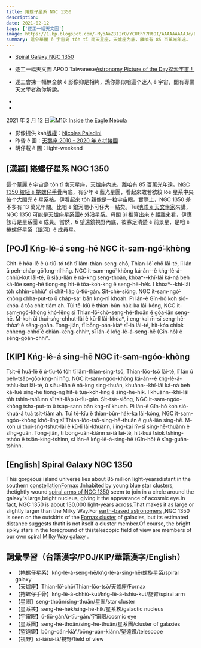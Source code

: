 ```yaml
---
title: 捲螺仔星系 NGC 1350
description:
date: 2021-02-12
tags: ['逐工一幅天文圖']
image: https://1.bp.blogspot.com/-MyoAaZBIIrQ/YCUthY7RtOI/AAAAAAAAAJc/EAF-eQO5e_o6mP0yvBM-iq2TadGv6LstACLcBGAsYHQ/s2048/NGC1350_crop.jpg
summary: 這个華麗 ê 宇宙島 to̍h tī 南天星座，天爐座內底，離咱有 85 百萬光年遠。
---
```


- [Spiral Galaxy NGC 1350](https://apod.nasa.gov/apod/ap210212.html)
- 逐工一幅天文圖 APOD Taiwanese[Astronomy Picture of the Day](https://apod.nasa.gov/)[探索宇宙！](https://apod.nasa.gov/apod/archivepix.html)
- 逐工會揀一幅無仝款 ê 影像抑是相片，𤆬你熟似咱這个迷人 ê 宇宙，閣有專業天文學者為你解說。
-

-
 2021 年 2 月 12 日[![](https://1.bp.blogspot.com/-MyoAaZBIIrQ/YCUthY7RtOI/AAAAAAAAAJc/EAF-eQO5e_o6mP0yvBM-iq2TadGv6LstACLcBGAsYHQ/w640-h480/NGC1350_crop.jpg)](https://1.bp.blogspot.com/-MyoAaZBIIrQ/YCUthY7RtOI/AAAAAAAAAJc/EAF-eQO5e_o6mP0yvBM-iq2TadGv6LstACLcBGAsYHQ/s2048/NGC1350_crop.jpg)[M16: Inside the Eagle Nebula](https://apod.nasa.gov/apod/ap210206.html)
- 影像提供 kah[版權](https://apod.nasa.gov/apod/lib/about_apod.html#srapply)：[Nicolas Paladini](https://www.instagram.com/nicolas_paladini/)
- 昨昏 ê 圖：[天鵝座 2010 - 2020 年 ê 拼接圖](https://www.apod.tw/2021/02/20210211.html)
- 明仔載 ê 圖：light-weekend

## [漢羅] 捲螺仔星系 NGC 1350

這个華麗 ê 宇宙島 to̍h tī 南天星座，[天爐座](http://www.hawastsoc.org/deepsky/for/index.html)內底，離咱有 85 百萬光年遠。[NGC 1350 絞絚 ê 捲螺仔手骨](https://www.eso.org/public/news/eso0532/)內底，有少年 ê 藍光星團，看起來敢若欲絞 lŏe 星系中央彼个大閣光 ê 星系核。伊看起來 to̍h 親像是一粒宇宙眼。實際上，NGC 1350 差不多有 13 萬光年闊。比咱 ê 銀河閣小可仔大一點矣。Tùi[地球 ê 天文學家](https://en.wikipedia.org/wiki/List_of_largest_optical_reflecting_telescopes)來講，NGC 1350 可能是[天爐座星系團](https://apod.nasa.gov/apod/fap/ap160611.html)ê 外沿星系。毋閣 ùi 推算出來 ê 距離來看，伊應該毋是星系團 ê 成員。當然，tī 望遠鏡視野內底，彼寡足清楚 ê 前景星，是咱 ê 捲螺仔星系（[銀河](https://solarsystem.nasa.gov/resources/285/the-milky-way-galaxy/)）ê 成員星。

## [POJ] Kńg-lê-á seng-hē NGC it-sam-ngó͘-khòng

Chit-ê hôa-lē ê ú-tiū-tó to̍h tī lâm-thian-seng-chō, Thian-lô͘-chō lāi-té, lî lán ū peh-cha̍p-gō͘ kng-nî hn̄g. NGC it-sam-ngó͘-khòng ká-ân--ê kńg-lê-á-chhiú-kut lāi-té, ū siàu-liân ê nâ-kng seng-thoân, khòaⁿ--khí-lâi ká-ná beh ká-lŏe seng-hē tiong-ng hit-ê tōa-koh-kng ê seng-hē-he̍k. I khòaⁿ--khí-lâi to̍h chhin-chhiūⁿ sī chi̍t-lia̍p ú-tiū-gán. Si̍t-chè-siōng, NGC it-sam-ngó͘-khòng chha-put-to ū cha̍p-saⁿ bān kng-nî khoah. Pì lán-ê Gîn-hô koh sió-khóa-á tōa chi̍t-tiám ah. Tùi tē-kiû ê thian-bûn-ha̍k-ka lâi-kóng, NGC it-sam-ngó͘-khòng khó-lêng sī Thian-lô͘-chō-seng-hē-thoân ê gōa-iân seng-hē. M̄-koh ùi thui-sǹg-chhut-lâi ê kū-lî lâi-khòaⁿ, i eng-kai m̄-sī seng-hē-thòaⁿ ê sêng-goân. Tong-jiân, tī bōng-oán-kiàⁿ sī-iá lāi-té, hit-kóa chiok chheng-chhó͘ ê chiân-kéng-chhiⁿ, sī lán-ê kńg-lê-á-seng-hē (Gîn-hô) ê sêng-goân-chhiⁿ.

## [KIP] Kńg-lê-á sing-hē NGC it-sam-ngóo-khòng

Tsit-ê huâ-lē ê ú-tīu-tó to̍h tī lâm-thian-sing-tsō, Thian-lôo-tsō lāi-té, lî lán ū peh-tsa̍p-gōo kng-nî hn̄g. NGC it-sam-ngóo-khòng ká-ân--ê kńg-lê-á-tshíu-kut lāi-té, ū siàu-liân ê nâ-kng sing-thuân, khuànn--khí-lâi ká-ná beh ká-luĕ sing-hē tiong-ng hit-ê tuā-koh-kng ê sing-hē-hi̍k. I khuànn--khí-lâi to̍h tshin-tshīunn sī tsi̍t-lia̍p ú-tīu-gán. Si̍t-tsè-siōng, NGC it-sam-ngóo-khòng tsha-put-to ū tsa̍p-sann bān kng-nî khuah. Pì lán-ê Gîn-hô koh sió-khuá-á tuā tsi̍t-tiám ah. Tuì tē-kîu ê thian-bûn-ha̍k-ka lâi-kóng, NGC it-sam-ngóo-khòng khó-lîng sī Thian-lôo-tsō-sing-hē-thuân ê guā-iân sing-hē. M̄-koh uì thui-sǹg-tshut-lâi ê kū-lî lâi-khuànn, i ing-kai m̄-sī sing-hē-thuànn ê sîng-guân. Tong-jiân, tī bōng-uán-kiànn sī-iá lāi-té, hit-kuá tsiok tshing-tshóo ê tsiân-kíng-tshinn, sī lán-ê kńg-lê-á-sing-hē (Gîn-hô) ê sîng-guân-tshinn.

## [English] Spiral Galaxy NGC 1350 

This gorgeous island universe lies about 85 million light-yearsdistant in the southern [constellationFornax](http://www.hawastsoc.org/deepsky/for/index.html) .Inhabited by young blue star clusters, thetightly wound [spiral arms of NGC 1350](https://www.eso.org/public/news/eso0532/) seem to join in a circle around the galaxy's large,bright nucleus, giving it the appearance of acosmic eye.In fact, NGC 1350 is about 130,000 light-years across.That makes it as large or slightly larger than the Milky Way.For [earth-based astronomers](https://en.wikipedia.org/wiki/List_of_largest_optical_reflecting_telescopes) ,NGC 1350 is seen on the outskirts of the [Fornax cluster](https://apod.nasa.gov/apod/ap160611.html) of galaxies, but its estimated distance suggests thatit is not itself a cluster member.Of course, the bright spiky stars in the foreground of thistelescopic field of view are members of our own spiral [Milky Way galaxy](https://solarsystem.nasa.gov/resources/285/the-milky-way-galaxy/) .

## 詞彙學習（台語漢字/POJ/KIP/華語漢字/English）

- 【捲螺仔星系】kńg-lê-á-seng-hē/kńg-lê-á-sing-hē/螺旋星系/spiral galaxy
- 【天爐座】Thian-lô͘-chō/Thian-lôo-tsō/天爐座/Fornax
- 【捲螺仔手骨】kńg-lê-á-chhiú-kut/kńg-lê-á-tshíu-kut/旋臂/spiral arm
- 【星團】seng-thoân/sing-thuân/星團/star cluster
- 【星系核】seng-hē-he̍k/sing-hē-hi̍k/星系核/galactic nucleus
- 【宇宙眼】ú-tiū-gán/ú-tīu-gán/宇宙眼/cosmic eye
- 【星系團】seng-hē-thoân/sing-hē-thuân/星系團/cluster of galaxies
- 【望遠鏡】bōng-oán-kiàⁿ/bōng-uán-kiànn/望遠鏡/telescope
- 【視野】sī-iá/sī-iá/視野/field of view
